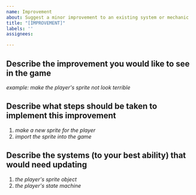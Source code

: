 ```yaml
---
name: Improvement
about: Suggest a minor improvement to an existing system or mechanic
title: "[IMPROVEMENT]"
labels: ''
assignees: 

---
```


## Describe the improvement you would like to see in the game
*example: make the player's sprite not look terrible*

## Describe what steps should be taken to implement this improvement
1. *make a new sprite for the player*
2. *import the sprite into the game*

## Describe the systems (to your best ability) that would need updating
1. *the player's sprite object*
2. *the player's state machine*
